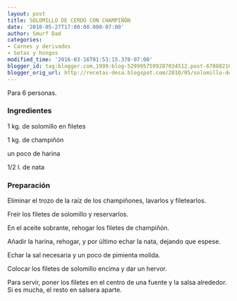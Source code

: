 ```yaml
---
layout: post
title: SOLOMILLO DE CERDO CON CHAMPIÑÓN
date: '2010-05-27T17:00:00.000-07:00'
author: Smurf Dad
categories:
- Carnes y derivados
- Setas y hongos
modified_time: '2016-03-16T01:53:15.378-07:00'
blogger_id: tag:blogger.com,1999:blog-5299957599287034512.post-6708821033283762649
blogger_orig_url: http://recetas-desa.blogspot.com/2010/05/solomillo-de-cerdo-con-champinon.html
---
```


Para 6 personas.

<h3>Ingredientes</h3>


1 kg. de solomillo en filetes

1 kg. de champi&ntilde;&oacute;n

un poco de harina

1/2 l. de nata

<h3>Preparaci&oacute;n</h3>


Eliminar el trozo de la ra&iacute;z de los champi&ntilde;ones, lavarlos y filetearlos.

Fre&iacute;r los filetes de solomillo y reservarlos.

En el aceite sobrante, rehogar los filetes de champi&ntilde;&oacute;n.

A&ntilde;adir la harina, rehogar, y por &uacute;ltimo echar la nata, dejando que espese.

Echar la sal necesaria y un poco de pimienta molida.

Colocar los filetes de solomillo encima y dar un hervor.

Para servir, poner los filetes en el centro de una fuente y la salsa alrededor. Si es mucha, el resto en salsera aparte.

